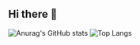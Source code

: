 ## Hi there 👋

![Anurag's GitHub stats](https://github-readme-stats.vercel.app/api?username=shgi99&show_icons=true&theme=radical)
![Top Langs](https://github-readme-stats.vercel.app/api/top-langs/?username=shgi99)
